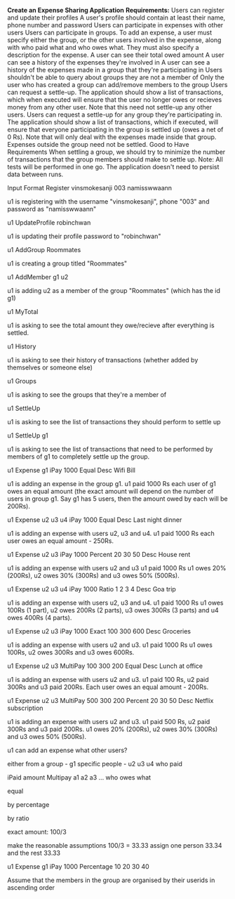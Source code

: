 **Create an Expense Sharing Application**
**Requirements:**
Users can register and update their profiles
A user's profile should contain at least their name, phone number and password
Users can participate in expenses with other users
Users can participate in groups.
To add an expense, a user must specify either the group, or the other users involved in the expense, along with who paid what and who owes what. They must also specify a description for the expense.
A user can see their total owed amount
A user can see a history of the expenses they're involved in
A user can see a history of the expenses made in a group that they're participating in
Users shouldn't be able to query about groups they are not a member of
Only the user who has created a group can add/remove members to the group
Users can request a settle-up. The application should show a list of transactions, which when executed will ensure that the user no longer owes or recieves money from any other user. Note that this need not settle-up any other users.
Users can request a settle-up for any group they're participating in. The application should show a list of transactions, which if executed, will ensure that everyone participating in the group is settled up (owes a net of 0 Rs). Note that will only deal with the expenses made inside that group. Expenses outside the group need not be settled. Good to Have Requirements
When settling a group, we should try to minimize the number of transactions that the group members should make to settle up.
Note: All tests will be performed in one go. The application doesn't need to persist data between runs.

Input Format
Register vinsmokesanji 003 namisswwaann

u1 is registering with the username "vinsmokesanji", phone "003" and password as "namisswwaann"

u1 UpdateProfile robinchwan

u1 is updating their profile password to "robinchwan"

u1 AddGroup Roommates

u1 is creating a group titled "Roommates"

u1 AddMember g1 u2

u1 is adding u2 as a member of the group "Roommates" (which has the id g1)

u1 MyTotal

u1 is asking to see the total amount they owe/recieve after everything is settled.

u1 History

u1 is asking to see their history of transactions (whether added by themselves or someone else)

u1 Groups

u1 is asking to see the groups that they're a member of

u1 SettleUp

u1 is asking to see the list of transactions they should perform to settle up

u1 SettleUp g1

u1 is asking to see the list of transactions that need to be performed by members of g1 to completely settle up the group.

u1 Expense g1 iPay 1000 Equal Desc Wifi Bill

u1 is adding an expense in the group g1. u1 paid 1000 Rs each user of g1 owes an equal amount (the exact amount will depend on the number of users in group g1. Say g1 has 5 users, then the amount owed by each will be 200Rs).

u1 Expense u2 u3 u4 iPay 1000 Equal Desc Last night dinner

u1 is adding an expense with users u2, u3 and u4. u1 paid 1000 Rs each user owes an equal amount - 250Rs.

u1 Expense u2 u3 iPay 1000 Percent 20 30 50 Desc House rent

u1 is adding an expense with users u2 and u3 u1 paid 1000 Rs u1 owes 20% (200Rs), u2 owes 30% (300Rs) and u3 owes 50% (500Rs).

u1 Expense u2 u3 u4 iPay 1000 Ratio 1 2 3 4 Desc Goa trip

u1 is adding an expense with users u2, u3 and u4. u1 paid 1000 Rs u1 owes 100Rs (1 part), u2 owes 200Rs (2 parts), u3 owes 300Rs (3 parts) and u4 owes 400Rs (4 parts).

u1 Expense u2 u3 iPay 1000 Exact 100 300 600 Desc Groceries

u1 is adding an expense with users u2 and u3. u1 paid 1000 Rs u1 owes 100Rs, u2 owes 300Rs and u3 owes 600Rs.

u1 Expense u2 u3 MultiPay 100 300 200 Equal Desc Lunch at office

u1 is adding an expense with users u2 and u3. u1 paid 100 Rs, u2 paid 300Rs and u3 paid 200Rs. Each user owes an equal amount - 200Rs.

u1 Expense u2 u3 MultiPay 500 300 200 Percent 20 30 50 Desc Netflix subscription

u1 is adding an expense with users u2 and u3. u1 paid 500 Rs, u2 paid 300Rs and u3 paid 200Rs. u1 owes 20% (200Rs), u2 owes 30% (300Rs) and u3 owes 50% (500Rs).

u1 can add an expense what other users?

either from a group - g1
specific people - u2 u3 u4
who paid

iPaid amount
Multipay a1 a2 a3 ...
who owes what

equal

by percentage

by ratio

exact amount: 100/3

make the reasonable assumptions 100/3 = 33.33 assign one person 33.34 and the rest 33.33

u1 Expense g1 iPay 1000 Percentage 10 20 30 40

Assume that the members in the group are organised by their userids in ascending order
